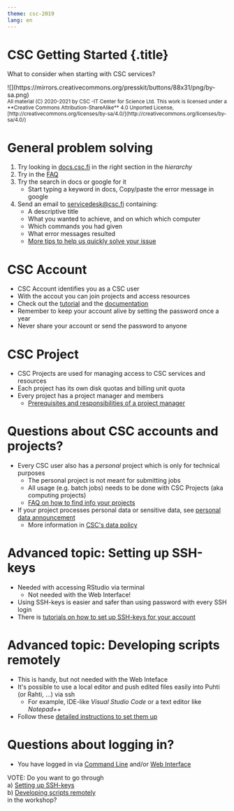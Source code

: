 ```yaml
---
theme: csc-2019
lang: en
---
```


# CSC Getting Started {.title}

What to consider when starting with CSC services?

<div class="column">
![](https://mirrors.creativecommons.org/presskit/buttons/88x31/png/by-sa.png)
</div>
<div class="column">
<small>
All material (C) 2020-2021 by CSC -IT Center for Science Ltd.
This work is licensed under a **Creative Commons Attribution-ShareAlike** 4.0
Unported License, [http://creativecommons.org/licenses/by-sa/4.0/](http://creativecommons.org/licenses/by-sa/4.0/)
</small>
</div>

# General problem solving

1. Try looking in [docs.csc.fi](https://docs.csc.fi) in the right section in the *hierarchy*
2. Try in the [FAQ](https://docs.csc.fi/support/faq/)
3. Try the search in docs or google for it
   - Start typing a keyword in docs, Copy/paste the error message in google
4. Send an email to [servicedesk@csc.fi](mailto:servicedesk@csc.fi) containing:
   - A descriptive title
   - What you wanted to achieve, and on which which computer
   - Which commands you had given
   - What error messages resulted
   - [More tips to help us quickly solve your issue](https://docs.csc.fi/support/support-howto/)


# CSC Account

- CSC Account identifies you as a CSC user
- With the accout you can join projects and access resources
- Check out the [tutorial](https://csc-training.github.io/csc-env-eff/hands-on/connecting/credentials.html) and the [documentation](https://docs.csc.fi/accounts/)
- Remember to keep your account alive by setting the password once a year
- Never share your account or send the password to anyone

# CSC Project

- CSC Projects are used for managing access to CSC services and resources
- Each project has its own disk quotas and billing unit quota
- Every project has a project manager and members
    - [Prerequisites and responsibilities of a project manager](https://www.csc.fi/en/prerequisites-for-a-project-manager)

# Questions about CSC accounts and projects?

- Every CSC user also has a _personal_ project which is only for technical purposes
    - The personal project is not meant for submitting jobs
    - All usage (e.g. batch jobs) needs to be done with CSC Projects (aka computing projects)
    - [FAQ on how to find info your projects](https://docs.csc.fi/support/faq/how-to-find-information-about-projects/)
-  If your project processes personal data or sensitive data, see [personal data announcement](https://docs.csc.fi/accounts/when-your-project-handles-personal-data/)
    - More information in [CSC's data policy](https://www.csc.fi/en/data-policy)

# Advanced topic: Setting up SSH-keys

- Needed with accessing RStudio via terminal
    - Not needed with the Web Interface!
- Using SSH-keys is easier and safer than using password with every SSH login
- There is [tutorials on how to set up SSH-keys for your account](https://docs.csc.fi/computing/connecting/#setting-up-ssh-keys)

# Advanced topic: Developing scripts remotely

- This is handy, but not needed with the Web Inteface
- It's possible to use a local editor and push edited files easily into Puhti (or Rahti, ...) via ssh
   - For example, IDE-like _Visual Studio Code_ or a text editor like _Notepad++_
- Follow these [detailed instructions to set them up](https://docs.csc.fi/support/tutorials/remote-dev/)


# Questions about logging in?

- You have logged in via [Command Line](https://docs.csc.fi/computing/connecting/) and/or [Web Interface](https://docs.csc.fi/computing/webinterface/)

VOTE: Do you want to go through  
a) [Setting up SSH-keys](https://docs.csc.fi/computing/connecting/#setting-up-ssh-keys)  
b) [Developing scripts remotely](https://docs.csc.fi/support/tutorials/remote-dev/)  
in the workshop?